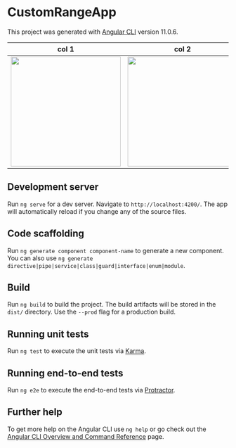 # CustomRangeApp

This project was generated with [Angular CLI](https://github.com/angular/angular-cli) version 11.0.6.

| col 1      | col 2     |
|------------|-------------|
| <img src="https://https://github.com/SylviaMars/custom-range-app/screencapture-localhost-4200-exercise1-2021-01-17-17_33_35.png" width="250"> | <img src="https://https://github.com/SylviaMars/custom-range-app/screencapture-localhost-4200-exercise2-2021-01-17-17_33_14.png" width="250"> |

## Development server

Run `ng serve` for a dev server. Navigate to `http://localhost:4200/`. The app will automatically reload if you change any of the source files.

## Code scaffolding

Run `ng generate component component-name` to generate a new component. You can also use `ng generate directive|pipe|service|class|guard|interface|enum|module`.

## Build

Run `ng build` to build the project. The build artifacts will be stored in the `dist/` directory. Use the `--prod` flag for a production build.

## Running unit tests

Run `ng test` to execute the unit tests via [Karma](https://karma-runner.github.io).

## Running end-to-end tests

Run `ng e2e` to execute the end-to-end tests via [Protractor](http://www.protractortest.org/).

## Further help

To get more help on the Angular CLI use `ng help` or go check out the [Angular CLI Overview and Command Reference](https://angular.io/cli) page.
